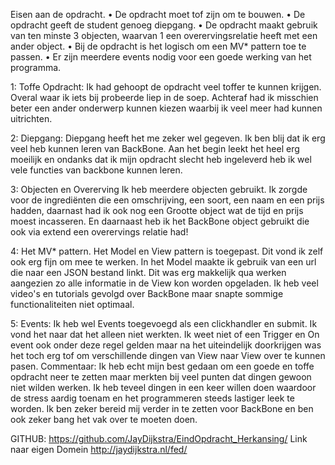 Eisen aan de opdracht.
• De opdracht moet tof zijn om te bouwen. 
• De opdracht geeft de student genoeg diepgang.
• De opdracht maakt gebruik van ten minste 3 objecten, waarvan 1 een overervingsrelatie heeft
met een ander object. • Bij de opdracht is het logisch om een MV* pattern toe te passen. 
• Er zijn meerdere events nodig voor een goede werking van het programma.

1: Toffe Opdracht:
Ik had gehoopt de opdracht veel toffer te kunnen krijgen. Overal waar ik iets bij probeerde liep in de soep. Achteraf had ik misschien beter een ander onderwerp kunnen kiezen waarbij ik veel meer had kunnen uitrichten.

2: Diepgang:
Diepgang heeft het me zeker wel gegeven. Ik ben blij dat ik erg veel heb kunnen leren van BackBone. Aan het begin leekt het heel erg moeilijk en ondanks dat ik mijn opdracht slecht heb ingeleverd heb ik wel vele functies van backbone kunnen leren.

3: Objecten en Overerving Ik heb meerdere objecten gebruikt. Ik zorgde voor de ingrediënten die een omschrijving, een soort, een naam en een prijs hadden, daarnast had ik ook nog een Grootte object wat de tijd en prijs moest incasseren. En daarnaast heb ik het BackBone object gebruikt die ook via extend een overervings relatie had!

4: Het MV* pattern.
Het Model en View pattern is toegepast. Dit vond ik zelf ook erg fijn om mee te werken. In het Model maakte ik gebruik van een url die naar een JSON bestand linkt. Dit was erg makkelijk qua werken aangezien zo alle informatie in de View kon worden opgeladen. Ik heb veel video's en tutorials gevolgd over BackBone maar snapte sommige functionaliteiten niet optimaal.

5: Events: Ik heb wel Events toegevoegd als een clickhandler en submit. Ik vond het naar dat het alleen niet werkten. Ik weet niet of een Trigger en On event ook onder deze regel gelden maar na het uiteindelijk doorkrijgen was het toch erg tof om verschillende dingen van View naar View over te kunnen pasen.
Commentaar: Ik heb echt mijn best gedaan om een goede en toffe opdracht neer te zetten maar merkten bij veel punten dat dingen gewoon niet wilden werken. Ik heb teveel dingen in een keer willen doen waardoor de stress aardig toenam en het programmeren steeds lastiger leek te worden. Ik ben zeker bereid mij verder in te zetten voor BackBone en ben ook zeker bang het vak over te moeten doen.


GITHUB:
https://github.com/JayDijkstra/EindOpdracht_Herkansing/
Link naar eigen Domein
http://jaydijkstra.nl/fed/
